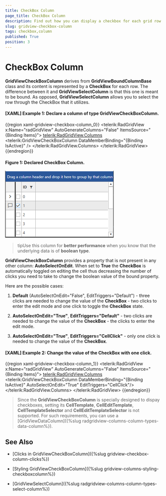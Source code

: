 ```yaml
---
title: CheckBox Column
page_title: CheckBox Column
description: Find out how you can display a checkbox for each grid row using the CheckBox column in RadGridView - Telerik's {{ site.framework_name }} DataGrid.
slug: gridview-checkbox-column
tags: checkbox,column
published: True
position: 3
---
```


# CheckBox Column

__GridViewCheckBoxColumn__ derives from __GridViewBoundColumnBase__ class and its content is represented by a __CheckBox__ for each row. The difference between it and __GridViewSelectColumn__ is that this one is meant to be bound. As opposed, __GridViewSelectColumn__ allows you to select the row through the CheckBox that it utilizes.

#### __[XAML] Example 1: Declare a column of type GridViewCheckBoxColumn.__

{{region xaml-gridview-checkbox-column_0}}
	<telerik:RadGridView x:Name="radGridView"
	                AutoGenerateColumns="False"
					ItemsSource="{Binding Items}">
	    <telerik:RadGridView.Columns>
	        <telerik:GridViewCheckBoxColumn DataMemberBinding="{Binding IsActive}" />
	    </telerik:RadGridView.Columns>
	</telerik:RadGridView>
{{endregion}}

#### __Figure 1: Declared CheckBox Column.__
![Rad Grid View Columns Check Box Column 01](images/RadGridView_Columns_CheckBoxColumn_01.png)

>tipUse this column for __better performance__ when you know that the underlying data is of __boolean type__.

__GridViewCheckBoxColumn__ provides a property that is not present in any other column: __AutoSelectOnEdit__. When set to __True__ the __CheckBox__ is automatically toggled on editing the cell thus decreasing the number of clicks you need to take to change the boolean value of the bound property. 

Here are the possible cases:

1. __Default__ (AutoSelectOnEdit="False", EditTriggers="Default") - three clicks are needed to change the value of the __CheckBox__ - two clicks to enter the edit mode and one click to toggle the __CheckBox__ state.

2. __AutoSelectOnEdit="True"__, __EditTriggers="Default"__ - two clicks are needed to change the value of the __CheckBox__ - the clicks to enter the edit mode.

3. __AutoSelectOnEdit="True"__, __EditTriggers="CellClick"__ - only one click is needed to change the value of the __CheckBox__. 

#### __[XAML] Example 2: Change the value of the CheckBox with one click.__

{{region xaml-gridview-checkbox-column_1}}
	<telerik:RadGridView x:Name="radGridView"
	                AutoGenerateColumns="False"
					ItemsSource="{Binding Items}">
	    <telerik:RadGridView.Columns>
	        <telerik:GridViewCheckBoxColumn DataMemberBinding="{Binding IsActive}" AutoSelectOnEdit="True" EditTriggers="CellClick"/>
	    </telerik:RadGridView.Columns>
	</telerik:RadGridView>
{{endregion}}

> Since the __GridViewCheckBoxColumn__ is specially designed to dispay checkboxes, setting its __CellTemplate__, __CellEditTemplate__, __CellTemplateSelector__ and __CellEditTemplateSelector__ is not supported. For such requirements, you can use a [GridViewDataColumn]({%slug radgridview-columns-column-types-data-column%}).

## See Also

 * [Clicks in GridViewCheckBoxColumn]({%slug gridview-checkbox-column-clicks%}) 

 * [Styling GridViewCheckBoxColumn]({%slug gridview-columns-styling-checkboxcolumn%})

 * [GridViewSelectColumn]({%slug radgridview-columns-column-types-select-column%})

